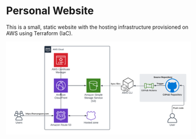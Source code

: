 # Personal Website

This is a small, static website with the hosting infrastructure provisioned on AWS using Terraform (IaC).

![Architecture.png](Architecture.png)
